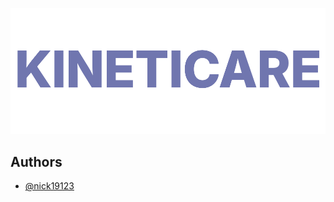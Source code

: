 ![Logo](https://github.com/nick19123/kineticare-ios/blob/main/app/images/logo.png?raw=true)


## Authors

- [@nick19123](https://www.github.com/nick19123)